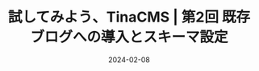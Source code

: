 ---
title: 試してみよう、TinaCMS | 第2回 既存ブログへの導入とスキーマ設定
at: CodeGrid
date: 2024-02-08
type: writing
draft: false
link: https://www.codegrid.net/articles/2024-tinacms-2/
---